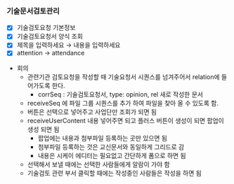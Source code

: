 ### 기술문서검토관리
- [x]  기술검토요청 기본정보
- [x]  기술검토요청서 양식 조회
- [x]  제목을 입력하세요 → 내용을 입력하세요
- [x]  attention → attendance

- 회의
    - 관련기관 검토요청을 작성할 때 기술요청서 시퀀스를 넘겨주어서 relation에 들어가도록 한다.
        - corrSeq : 기술검토요청서, type: opinion, rel 새로 작성한 문서
    - receiveSeq 에 파일 그룹 시퀀스를 추가 하여 파일을 찾아 올 수 있도록 함.
    - 버튼은 선택으로 넣어주고 사업단만 조회가 되면 됨
    - receiveUserContent 내용 넣어주면 되고 플러스 버튼이 생성이 되면 팝업이 생성 되면 됨
        - 팝업에는 내용과 첨부파일 등록하는 곳만 있으면 됨
        - 첨부파일 등록하는 것은 교신문서와 동일하게 그리드로 감
        - 내용은 시케이 에디터는 필요없고 간단하게 폼으로 하면 됨
    - 선택해서 보낼 때에는 선택한 사람들에게 알람이 가야 함
    - 기술검토 관련 부서 클릭할 때에는 작성중인 사람들은 작성을 하면 됨
